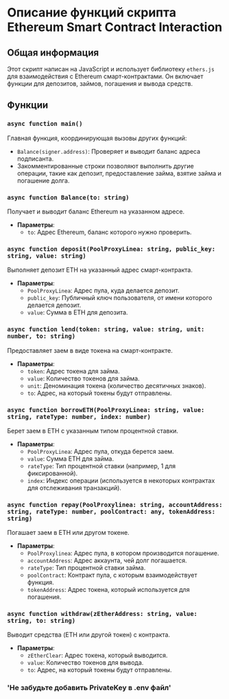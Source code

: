 # Описание функций скрипта Ethereum Smart Contract Interaction

## Общая информация
Этот скрипт написан на JavaScript и использует библиотеку `ethers.js` для взаимодействия с Ethereum смарт-контрактами. Он включает функции для депозитов, займов, погашения и вывода средств.

## Функции

### `async function main()`
Главная функция, координирующая вызовы других функций:
- `Balance(signer.address)`: Проверяет и выводит баланс адреса подписанта.
- Закомментированные строки позволяют выполнить другие операции, такие как депозит, предоставление займа, взятие займа и погашение долга.

### `async function Balance(to: string)`
Получает и выводит баланс Ethereum на указанном адресе.
- **Параметры**:
    - `to`: Адрес Ethereum, баланс которого нужно проверить.

### `async function deposit(PoolProxyLinea: string, public_key: string, value: string)`
Выполняет депозит ETH на указанный адрес смарт-контракта.
- **Параметры**:
    - `PoolProxyLinea`: Адрес пула, куда делается депозит.
    - `public_key`: Публичный ключ пользователя, от имени которого делается депозит.
    - `value`: Сумма в ETH для депозита.

### `async function lend(token: string, value: string, unit: number, to: string)`
Предоставляет заем в виде токена на смарт-контракте.
- **Параметры**:
    - `token`: Адрес токена для займа.
    - `value`: Количество токенов для займа.
    - `unit`: Деноминация токена (количество десятичных знаков).
    - `to`: Адрес, на который токены будут отправлены.

### `async function borrowETH(PoolProxyLinea: string, value: string, rateType: number, index: number)`
Берет заем в ETH с указанным типом процентной ставки.
- **Параметры**:
    - `PoolProxyLinea`: Адрес пула, откуда берется заем.
    - `value`: Сумма ETH для займа.
    - `rateType`: Тип процентной ставки (например, 1 для фиксированной).
    - `index`: Индекс операции (используется в некоторых контрактах для отслеживания транзакций).

### `async function repay(PoolProxylinea: string, accountAddress: string, rateType: number, poolContract: any, tokenAddress: string)`
Погашает заем в ETH или другом токене.
- **Параметры**:
    - `PoolProxylinea`: Адрес пула, в котором производится погашение.
    - `accountAddress`: Адрес аккаунта, чей долг погашается.
    - `rateType`: Тип процентной ставки займа.
    - `poolContract`: Контракт пула, с которым взаимодействует функция.
    - `tokenAddress`: Адрес токена, который используется для погашения.

### `async function withdraw(zEtherAddress: string, value: string, to: string)`
Выводит средства (ETH или другой токен) с контракта.
- **Параметры**:
    - `zEtherClear`: Адрес токена, который выводится.
    - `value`: Количество токенов для вывода.
    - `to`: Адрес, на который токены будут отправлены.



### 'Не забудьте добавить PrivateKey в .env файл'